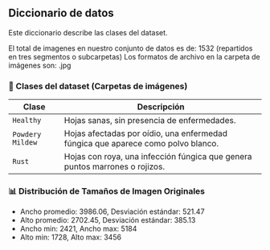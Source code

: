
## Diccionario de datos

Este diccionario describe las clases del dataset.

El total de imagenes en nuestro conjunto de datos es de: 1532 (repartidos en tres segmentos o subcarpetas)
Los formatos de archivo en la carpeta de imágenes son: .jpg

### 📁 Clases del dataset (Carpetas de imágenes)

| Clase                  | Descripción                                       |
|------------------------|---------------------------------------------------|
| `Healthy`              | Hojas sanas, sin presencia de enfermedades.      |
| `Powdery Mildew`       | Hojas afectadas por oídio, una enfermedad fúngica que aparece como polvo blanco. |
| `Rust`                 | Hojas con roya, una infección fúngica que genera puntos marrones o rojizos. |

### 📊 Distribución de Tamaños de Imagen Originales
- Ancho promedio: 3986.06, Desviación estándar: 521.47
- Alto promedio: 2702.45, Desviación estándar: 385.13
- Ancho min: 2421, Ancho max: 5184
- Alto min: 1728, Alto max: 3456
